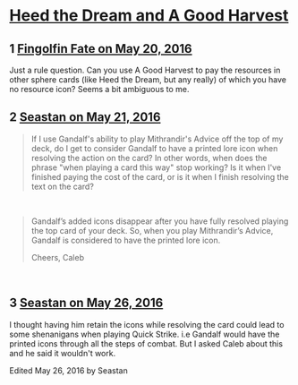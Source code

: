 # [Heed the Dream and A Good Harvest](https://community.fantasyflightgames.com/topic/220525-heed-the-dream-and-a-good-harvest/)

## 1 [Fingolfin Fate on May 20, 2016](https://community.fantasyflightgames.com/topic/220525-heed-the-dream-and-a-good-harvest/?do=findComment&comment=2227641)

Just a rule question. Can you use A Good Harvest to pay the resources in other sphere cards (like Heed the Dream, but any really) of which you have no resource icon? Seems a bit ambiguous to me.

## 2 [Seastan on May 21, 2016](https://community.fantasyflightgames.com/topic/220525-heed-the-dream-and-a-good-harvest/?do=findComment&comment=2228462)

> If I use Gandalf's ability to play Mithrandir's Advice off the top of my deck, do I get to consider Gandalf to have a printed lore icon when resolving the action on the card? In other words, when does the phrase "when playing a card this way" stop working? Is it when I've finished paying the cost of the card, or is it when I finish resolving the text on the card?

 

> Gandalf’s added icons disappear after you have fully resolved playing the top card of your deck. So, when you play Mithrandir’s Advice, Gandalf is considered to have the printed lore icon. 
> 
> Cheers,
> Caleb

 

## 3 [Seastan on May 26, 2016](https://community.fantasyflightgames.com/topic/220525-heed-the-dream-and-a-good-harvest/?do=findComment&comment=2235843)

I thought having him retain the icons while resolving the card could lead to some shenanigans when playing Quick Strike. i.e Gandalf would have the printed icons through all the steps of combat. But I asked Caleb about this and he said it wouldn't work.

Edited May 26, 2016 by Seastan

